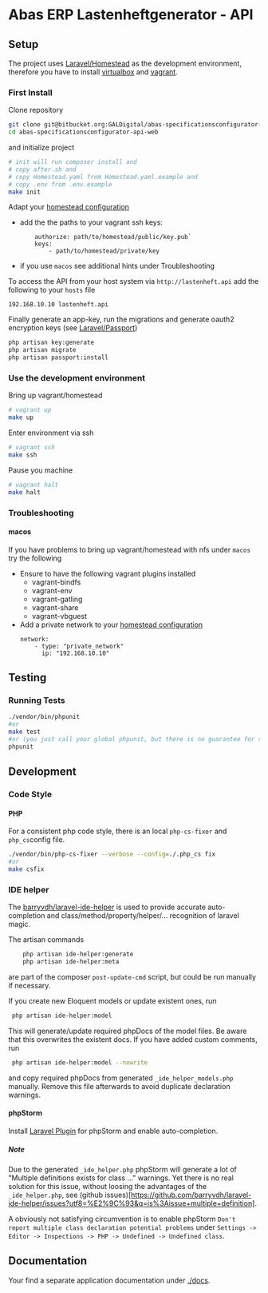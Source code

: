 Abas ERP Lastenheftgenerator - API
==================================

[homestead-config]: ./Homestead.yaml
[docs]: ./docs/index.md
[laravel-homestead]: (https://laravel.com/docs/5.6/homestead)
[laravel-passport]: (https://laravel.com/docs/5.6/passport)
[virtualbox]: (https://www.virtualbox.org/)
[vagrant]: (https://www.vagrantup.com/)
[ide-helper]: (https://github.com/barryvdh/laravel-ide-helper)
[ps-laravel-plugin]: (https://plugins.jetbrains.com/plugin/7532-laravel-plugin)

## Setup

The project uses [Laravel/Homestead][laravel-homestead] as the development environment, 
therefore you have to install [virtualbox][virtualbox] and [vagrant][vagrant].

### First Install

Clone repository

```bash
git clone git@bitbucket.org:GALDigital/abas-specificationsconfigurator-api-web.git
cd abas-specificationsconfigurator-api-web
```

and initialize project 

```bash
# init will run composer install and 
# copy after.sh and
# copy Homestead.yaml from Homestead.yaml.example and
# copy .env from .env.example
make init
```


Adapt your [homestead configuration][homestead-config]

* add the the paths to your vagrant ssh keys:
    
    ```
        authorize: path/to/homestead/public/key.pub` 
        keys:     
            - path/to/homestead/private/key
     ```
             
* if you use `macos` see additional hints under Troubleshooting 


To access the API from your host system via `http://lastenheft.api`
add the following to your `hosts` file

```
192.168.10.10 lastenheft.api
```

Finally generate an app-key, run the migrations and generate oauth2 encryption keys (see [Laravel/Passport][laravel-passport])

```bash
php artisan key:generate
php artisan migrate
php artisan passport:install
```

### Use the development environment

Bring up vagrant/homestead

```bash
# vagrant up
make up
```

Enter environment via ssh
```bash
# vagrant ssh
make ssh
```

Pause you machine
```bash
# vagrant halt
make halt
```

### Troubleshooting

#### macos

If you have problems to bring up vagrant/homestead with nfs under `macos` try the following

* Ensure to have the following vagrant plugins installed
    * vagrant-bindfs 
    * vagrant-env 
    * vagrant-gatling
    * vagrant-share 
    * vagrant-vbguest 
* Add a private network to your [homestead configuration][homestead-config]
    ```
    network:
        - type: "private_network"
          ip: "192.168.10.10"
    ```

## Testing

### Running Tests

```bash
./vendor/bin/phpunit
#or
make test
#or (you just call your global phpunit, but there is no guarantee for same phpunit versions) 
phpunit
``` 

## Development

### Code Style

#### PHP 

For a consistent php code style, there is an local `php-cs-fixer` and `php_cs`config file.

```bash
./vendor/bin/php-cs-fixer --verbose --config=./.php_cs fix
#or
make csfix
``` 

### IDE helper

The [barryvdh/laravel-ide-helper][ide-helper] is used to provide accurate auto-completion 
and class/method/property/helper/... recognition of laravel magic.

The artisan commands

```bash
    php artisan ide-helper:generate
    php artisan ide-helper:meta
```

are part of the composer `post-update-cmd` script, but could be run manually if necessary.

If you create new Eloquent models or update existent ones, run

```bash
 php artisan ide-helper:model
``` 

This will generate/update required phpDocs of the model files. 
Be aware that this overwrites the existent docs. 
If you have added custom comments, run

```bash
 php artisan ide-helper:model --nowrite
``` 

and copy required phpDocs from generated `_ide_helper_models.php` manually.
Remove this file afterwards to avoid duplicate declaration warnings.

#### phpStorm

Install [Laravel Plugin][ps-laravel-plugin] for phpStorm and enable auto-completion.

##### Note

Due to the generated `_ide_helper.php` phpStorm will generate a lot of "Multiple definitions exists for class ..." warnings.
Yet there is no real solution for this issue, without loosing the advantages of the `_ide_helper.php`, see
(github issues)[https://github.com/barryvdh/laravel-ide-helper/issues?utf8=%E2%9C%93&q=is%3Aissue+multiple+definition].

A obviously not satisfying circumvention is to enable phpStorm `Don't report multiple class declaration potential problems`
under `Settings -> Editor -> Inspections -> PHP -> Undefined -> Undefined class`.

## Documentation

Your find a separate application documentation under [./docs][docs].
